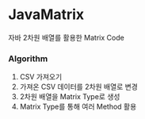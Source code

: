 # JavaMatrix
자바 2차원 배열를 활용한 Matrix Code

### Algorithm 
1. CSV 가져오기
2. 가져온 CSV 데이터를 2차원 배열로 변경
3. 2차원 배열을 Matrix Type로 생성
4. Matrix Type를 통해 여러 Method 활용

